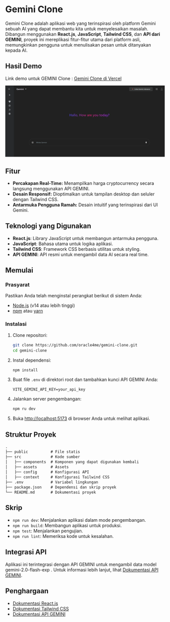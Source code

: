 # Gemini Clone

Gemini Clone adalah aplikasi web yang terinspirasi oleh platform Gemini sebuah AI yang dapat membantu kita untuk menyelesaikan masalah. Dibangun menggunakan **React.js**, **JavaScript**, **Tailwind CSS**, dan **API dari GEMINI**, proyek ini mereplikasi fitur-fitur utama dari platform asli, memungkinkan pengguna untuk menulisakan pesan untuk ditanyakan kepada AI.

## Hasil Demo
Link demo untuk GEMINI Clone : [Gemini Clone di Vercel](https://gemini-clone-zeta-seven.vercel.app/)


![Demo](public/demo.png)

## Fitur

- **Percakapan Real-Time:** Menampilkan harga cryptocurrency secara langsung menggunakan API GEMINI.
- **Desain Responsif:** Dioptimalkan untuk tampilan desktop dan seluler dengan Tailwind CSS.
- **Antarmuka Pengguna Ramah:** Desain intuitif yang terinspirasi dari UI Gemini.

## Teknologi yang Digunakan

- **React.js**: Library JavaScript untuk membangun antarmuka pengguna.
- **JavaScript**: Bahasa utama untuk logika aplikasi.
- **Tailwind CSS**: Framework CSS berbasis utilitas untuk styling.
- **API GEMINI**: API resmi untuk mengambil data AI secara real time.

## Memulai

### Prasyarat

Pastikan Anda telah menginstal perangkat berikut di sistem Anda:

- [Node.js](https://nodejs.org/) (v14 atau lebih tinggi)
- [npm](https://www.npmjs.com/) atau [yarn](https://yarnpkg.com/)

### Instalasi

1. Clone repositori:
   ```bash
   git clone https://github.com/oracle4me/gemini-clone.git
   cd gemini-clone
   ```

2. Instal dependensi:
   ```bash
   npm install
   ```

3. Buat file `.env` di direktori root dan tambahkan kunci API GEMINI Anda:
   ```env
   VITE_GEMINI_API_KEY=your_api_key
   ```

4. Jalankan server pengembangan:
   ```bash
   npm ru dev
   ```

5. Buka [http://localhost:5173](http://localhost:5173) di browser Anda untuk melihat aplikasi.

## Struktur Proyek

```plaintext
.
├── public          # File statis
├── src             # Kode sumber
│   ├── components  # Komponen yang dapat digunakan kembali
│   ├── assets      # Assets
│   ├── config      # Konfigurasi API
│   ├── context     # Konfigurasi Tailwind CSS
├── .env            # Variabel lingkungan
├── package.json    # Dependensi dan skrip proyek
└── README.md       # Dokumentasi proyek
```

## Skrip

- `npm run dev`: Menjalankan aplikasi dalam mode pengembangan.
- `npm run build`: Membangun aplikasi untuk produksi.
- `npm test`: Menjalankan pengujian.
- `npm run lint`: Memeriksa kode untuk kesalahan.

## Integrasi API

Aplikasi ini terintegrasi dengan API GEMINI untuk mengambil data model gemini-2.0-flash-exp . Untuk informasi lebih lanjut, lihat [Dokumentasi API GEMINI](https://ai.google.dev/gemini-api/docs?hl=id).

## Penghargaan

- [Dokumentasi React.js](https://reactjs.org/docs/)
- [Dokumentasi Tailwind CSS](https://tailwindcss.com/docs)
- [Dokumentasi API GEMINI](https://ai.google.dev/gemini-api/docs?hl=id)
